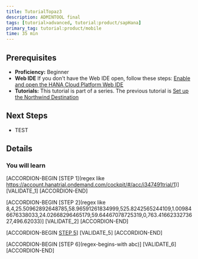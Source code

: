 ```yaml
---
title: TutorialTopaz3
description: ADMINTOOL final
tags: [tutorial>advanced, tutorial:product/sapHana]
primary_tag: tutorial:product/mobile
time: 35 min
---
```



## Prerequisites  
 - **Proficiency:** Beginner 
 - **Web IDE** If you don't have the Web IDE open, follow these steps: [Enable and open the HANA Cloud Platform Web IDE](https://go.sap.com/developer/tutorials/sapui5-webide-open-webide.html)
 - **Tutorials:** This tutorial is part of a series.  The previous tutorial is [Set up the Northwind Destination](https://go.sap.com/developer/tutorials/hcp-create-destination.html)

## Next Steps
 - TEST
  

## Details
### You will learn  

[ACCORDION-BEGIN [STEP 1](regex like https://account.hanatrial.ondemand.com/cockpit/#/acc/i347491trial/1)] 
[VALIDATE_1] 
[ACCORDION-END]

[ACCORDION-BEGIN [STEP 2](regex like 8,4,25.50962892648785,58.96591261834999,525.8242565244109,1.009846676338033,24.02668296465179,59.64467078725319,0,763.4166233273627,496.62033)] 
[VALIDATE_2] 
[ACCORDION-END]

[ACCORDION-BEGIN [STEP 5](rexact-match-precise)] 
[VALIDATE_5] 
[ACCORDION-END]

[ACCORDION-BEGIN [STEP 6](regex-begins-with abc)] 
[VALIDATE_6] 
[ACCORDION-END]
